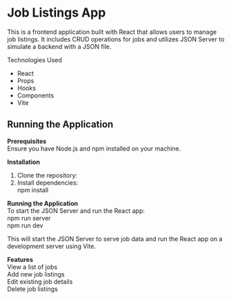 # Job Listings App

This is a frontend application built with React that allows users to manage job listings. It includes CRUD operations for jobs and utilizes JSON Server to simulate a backend with a JSON file.

Technologies Used

- React
- Props
- Hooks
- Components
- Vite

## Running the Application

**Prerequisites**  
Ensure you have Node.js and npm installed on your machine.

**Installation**

1. Clone the repository:
2. Install dependencies:  
   npm install

**Running the Application**  
To start the JSON Server and run the React app:  
npm run server  
npm run dev

This will start the JSON Server to serve job data and run the React app on a development server using Vite.

**Features**  
View a list of jobs  
Add new job listings  
Edit existing job details  
Delete job listings
